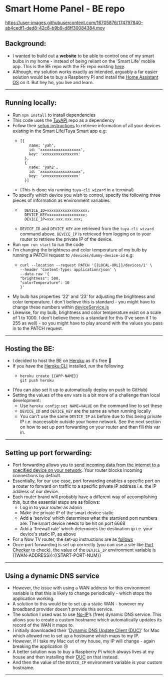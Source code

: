 # Smart Home Panel - BE repo

https://user-images.githubusercontent.com/16705876/174797840-ab4cedf1-ded8-42c8-b9b9-d8ff30084384.mov

## Background:
* I wanted to build out a **website** to be able to control one of my smart bulbs in my home - instead of being reliant on the 'Smart Life' mobile app. This is the BE repo with the FE repo existing [here](https://github.com/MadeleineSmith/smart-home-panel-fe).
* Although, my solution works exactly as intended, arguably a far easier solution would be to buy a Raspberry Pi and install the [Home Assistant OS](https://www.home-assistant.io/) on it. But hey ho, you live and learn. 

---

## Running locally:
* Run `npm install` to install dependencies
* This code uses the [TuyAPI](https://github.com/codetheweb/tuyapi) repo as a dependency
* Follow their [setup instructions](https://github.com/codetheweb/tuyapi/blob/master/docs/SETUP.md) to retrieve information of all your devices existing in the Smart Life/Tuya Smart app e.g:
  * ```
    [{
        name: 'yah',
        id: 'xxxxxxxxxxxxxxxxxx',
        key: 'xxxxxxxxxxxxxxxx'
      },
      {
        name: 'yah2',
        id: 'xxxxxxxxxxxxxxxxxx',
        key: 'xxxxxxxxxxxxxxxx'
      }]
    ```
  * (This is done via running `tuya-cli wizard` in a terminal)
* To specify which device you wish to control, specify the following three pieces of information as environment variables:
  * ```
      DEVICE_ID=xxxxxxxxxxxxxxxxxx;
      DEVICE_KEY=xxxxxxxxxxxxxxxx;
      DEVICE_IP=xxx.xxx.xxx.xxx;
    ```
  * `DEVICE_ID` and `DEVICE_KEY` are retrieved from the `tuya-cli wizard` command above. `DEVICE_IP` is retrieved from logging on to your router to retrieve the private IP of the device.
* Run `npm run start` to run the code
* I'm changing the brightness and color temperature of my bulb by running a PATCH request to `/devices/dummy-device-id` e.g:
  * ```
    curl --location --request PATCH '{{LOCAL-URL}}/devices/1' \
    --header 'Content-Type: application/json' \
    --data-raw '{
    "brightness": 500,
    "colorTemperature": 10
    }'
    ```
* My bulb has properties '22' and '23' for adjusting the brightness and color temperature. I don't believe this is standard - you might have to change these numbers within [deviceService.js](https://github.com/MadeleineSmith/smart-bulbs-be/blob/master/services/deviceService.js)
* Likewise, for my bulb, brightness and color temperature exist on a scale of 1 to 1000. I don't believe there is a standard for this (I've seen it 1 to 255 as well) - so you might have to play around with the values you pass in to the PATCH request.

---

## Hosting the BE:
* I decided to host the BE on [Heroku](https://www.heroku.com/) as it's free 🤑
* If you have the [Heroku CLI](https://devcenter.heroku.com/articles/heroku-cli) installed, run the following:
  * ```
    heroku create {{APP-NAME}}
    git push heroku
    ```
* (You can also set it up to automatically deploy on push to GitHub)
* Setting the values of the env vars is a bit more of a challenge than local development:
  * Use `heroku config:set NAME=VALUE` on the command line to set these
  * `DEVICE_ID` and `DEVICE_KEY` are the same as when running locally
  * You can't use the same `DEVICE_IP` as before due to this being private IP i.e. inaccessible outside your home network. See the next section on how to set up port forwarding on your router and then fill this var in.

---

## Setting up port forwarding:
* Port forwarding allows you to [send incoming data from the internet to a specified device on your network](https://portforward.com/). Your router blocks incoming connections by default.
* Essentially, for our use case, port forwarding enables a specific port on a router to forward on traffic to a specific private IP address i.e. the IP address of our device.
* Each router brand will probably have a different way of accomplishing this, but the essential steps are as follows:
  * Log in to your router as admin 
  * Make the private IP of the smart device static
  * Add a 'service' which determines what the start/end port numbers are. The smart device needs to be hit on port 6668
  * Add a 'firewall rule' which determines the destination ip i.e. your device's static IP, as above
* For a Now TV router, the set-up instructions are as [follows](https://community.nowtv.com/t5/Setup-Performance/Port-Forwarding/m-p/552730/highlight/true#M7348)
* Once port forwarding is set up correctly (you can use a site like [Port Checker](https://portchecker.co/check) to check), the value of the `DEVICE_IP` environment variable is {{WAN-ADDRESS}}:{{START-PORT-NUM}}

---

## Using a dynamic DNS service
* However, the issue with using a WAN address for this environment variable is that this is likely to change periodically - which stops the application working. 
* A solution to this would be to set up a static WAN - however my broadband provider doesn't provide this service.
* The solution I used was to use [No-IP](https://www.noip.com)’s (free) dynamic DNS service. This allows you to create a custom hostname which automatically updates its record of the WAN it maps to.
* I initially downloaded their '[Dynamic DNS Update Client (DUC)](https://www.noip.com/download)' for Mac which allowed me to set up a hostname which maps to my IP. 
* However, if I take my Mac out of my house, my IP will change - again breaking the application 😢
* A better solution was to buy a Raspberry Pi which always lives at my house and then installing their [DUC](https://www.noip.com/support/knowledgebase/install-ip-duc-onto-raspberry-pi/) on that instead.
* And then the value of the `DEVICE_IP` environment variable is your custom hostname.

---
